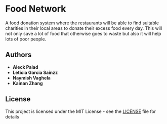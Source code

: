 # Food Network

A food donation system where the restaurants will be able to find suitable charities in their local areas to donate their excess food every day. This will not only save a lot of food that otherwise goes to waste but also it will help lots of poor people.

## Authors
* **Aleck Palad** 
* **Leticia Garcia Sainzz** 
* **Naymish Vaghela** 
* **Kainan Zhang** 

## License
This project is licensed under the MIT License - see the [LICENSE](LICENSE) file for details

